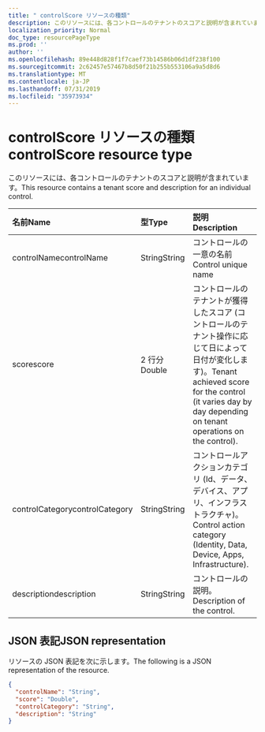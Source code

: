 ```yaml
---
title: " controlScore リソースの種類"
description: このリソースには、各コントロールのテナントのスコアと説明が含まれています。
localization_priority: Normal
doc_type: resourcePageType
ms.prod: ''
author: ''
ms.openlocfilehash: 89e448d828f1f7caef73b14586b06d1df238f100
ms.sourcegitcommit: 2c62457e57467b8d50f21b255b553106a9a5d8d6
ms.translationtype: MT
ms.contentlocale: ja-JP
ms.lasthandoff: 07/31/2019
ms.locfileid: "35973934"
---
```

#  <a name="controlscore-resource-type"></a><span data-ttu-id="bb078-103">controlScore リソースの種類</span><span class="sxs-lookup"><span data-stu-id="bb078-103">controlScore resource type</span></span>

<span data-ttu-id="bb078-104">このリソースには、各コントロールのテナントのスコアと説明が含まれています。</span><span class="sxs-lookup"><span data-stu-id="bb078-104">This resource contains a tenant score and description for an individual control.</span></span>

|<span data-ttu-id="bb078-105">名前</span><span class="sxs-lookup"><span data-stu-id="bb078-105">Name</span></span> |<span data-ttu-id="bb078-106">型</span><span class="sxs-lookup"><span data-stu-id="bb078-106">Type</span></span> |<span data-ttu-id="bb078-107">説明</span><span class="sxs-lookup"><span data-stu-id="bb078-107">Description</span></span> |
|:--|:--|:--|
|   <span data-ttu-id="bb078-108">controlName</span><span class="sxs-lookup"><span data-stu-id="bb078-108">controlName</span></span> |   <span data-ttu-id="bb078-109">String</span><span class="sxs-lookup"><span data-stu-id="bb078-109">String</span></span>  |   <span data-ttu-id="bb078-110">コントロールの一意の名前</span><span class="sxs-lookup"><span data-stu-id="bb078-110">Control unique name</span></span> |
|   <span data-ttu-id="bb078-111">score</span><span class="sxs-lookup"><span data-stu-id="bb078-111">score</span></span>   |   <span data-ttu-id="bb078-112">2 行分</span><span class="sxs-lookup"><span data-stu-id="bb078-112">Double</span></span>  |  <span data-ttu-id="bb078-113">コントロールのテナントが獲得したスコア (コントロールのテナント操作に応じて日によって日付が変化します)。</span><span class="sxs-lookup"><span data-stu-id="bb078-113">Tenant achieved score for the control (it varies day by day depending on tenant operations on the control).</span></span> |
|   <span data-ttu-id="bb078-114">controlCategory</span><span class="sxs-lookup"><span data-stu-id="bb078-114">controlCategory</span></span> |   <span data-ttu-id="bb078-115">String</span><span class="sxs-lookup"><span data-stu-id="bb078-115">String</span></span>  |  <span data-ttu-id="bb078-116">コントロールアクションカテゴリ (Id、データ、デバイス、アプリ、インフラストラクチャ)。</span><span class="sxs-lookup"><span data-stu-id="bb078-116">Control action category (Identity, Data, Device, Apps, Infrastructure).</span></span> |
|   <span data-ttu-id="bb078-117">description</span><span class="sxs-lookup"><span data-stu-id="bb078-117">description</span></span> |   <span data-ttu-id="bb078-118">String</span><span class="sxs-lookup"><span data-stu-id="bb078-118">String</span></span>  |  <span data-ttu-id="bb078-119">コントロールの説明。</span><span class="sxs-lookup"><span data-stu-id="bb078-119">Description of the control.</span></span> |

## <a name="json-representation"></a><span data-ttu-id="bb078-120">JSON 表記</span><span class="sxs-lookup"><span data-stu-id="bb078-120">JSON representation</span></span>

<span data-ttu-id="bb078-121">リソースの JSON 表記を次に示します。</span><span class="sxs-lookup"><span data-stu-id="bb078-121">The following is a JSON representation of the resource.</span></span>

<!-- {
  "blockType": "resource",
  "optionalProperties": [

  ],
  "@odata.type": "microsoft.graph.controlScore"
}-->

```json
{
  "controlName": "String",
  "score": "Double",
  "controlCategory": "String",
  "description": "String"
}

```


<!-- {
  "type": "#page.annotation",
  "description": "controlScore resource",
  "keywords": "",
  "section": "documentation",
  "tocPath": ""
}-->
